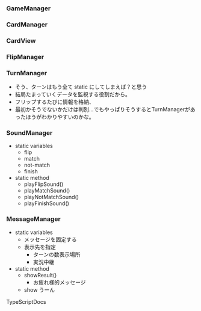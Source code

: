 ### GameManager

### CardManager

### CardView

### FlipManager

### TurnManager

- そう、ターンはもう全て static にしてしまえば？と思う
- 結局たまっていくデータを監視する役割だから。
- フリップするたびに情報を格納、
- 最初かそうでないかだけは判別...でもやっぱりそうするとTurnManagerがあったほうがわかりやすいのかな。

### SoundManager

- static variables
  - flip
  - match
  - not-match
  - finish
- static method
  - playFlipSound()
  - playMatchSound()
  - playNotMatchSound()
  - playFinishSound()

### MessageManager

- static variables
  - メッセージを固定する
  - 表示先を指定
    - ターンの数表示場所
    - 実況中継
- static method
  - showResult()
    - お疲れ様的メッセージ
  - show
    うーん

TypeScriptDocs
